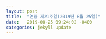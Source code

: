 ```yaml
---
layout: post
title:  "연중 제21주일(2019년 8월 25일)"
date:   2019-08-25 09:24:02 -0400
categories: jekyll update
---
```


<object data="/assets/sunday_bulletin/20190825_21st.pdf" width="100%" height="1000" type='application/pdf'><object/>
